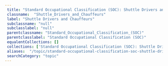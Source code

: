 ```yaml
--- 
 title: "Standard Occupational Classification (SOC): Shuttle Drivers and Chauffeurs" 
 classname:  "Shuttle_Drivers_and_Chauffeurs" 
 label: "Shuttle Drivers and Chauffeurs" 
 subclassname: "null" 
 subclasslabel: "null" 
 parentclassname: "Standard_Occupational_Classification_(SOC)" 
 parentclasslabel: "Standard Occupational Classification (SOC)" 
 equalentCollections: [] 
 collections: ['Standard Occupational Classification (SOC): Shuttle Drivers and Chauffeurs']
 aliases:  "/topic/standard-occupational-classification-soc-shuttle-drivers-and-chauffeurs"  
 searchCategory: "topic" 
---
```

